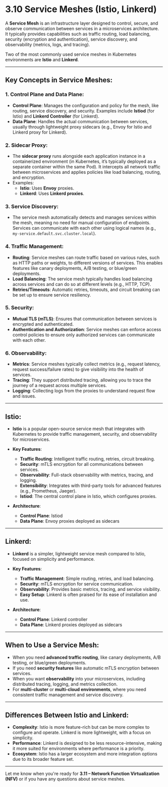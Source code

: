 
# 3.10 Service Meshes (Istio, Linkerd)

A **Service Mesh** is an infrastructure layer designed to control, secure, and observe communication between services in a microservices architecture. It typically provides capabilities such as traffic routing, load balancing, security (encryption and authentication), service discovery, and observability (metrics, logs, and tracing).

Two of the most commonly used service meshes in Kubernetes environments are **Istio** and **Linkerd**.

---

## **Key Concepts in Service Meshes**:

### 1. **Control Plane and Data Plane**:
- **Control Plane**: Manages the configuration and policy for the mesh, like routing, service discovery, and security. Examples include **Istiod** (for Istio) and **Linkerd Controller** (for Linkerd).
- **Data Plane**: Handles the actual communication between services, usually through lightweight proxy sidecars (e.g., Envoy for Istio and Linkerd proxy for Linkerd).

### 2. **Sidecar Proxy**:
- The **sidecar proxy** runs alongside each application instance in a containerized environment (in Kubernetes, it’s typically deployed as a separate container within the same Pod). It intercepts all network traffic between microservices and applies policies like load balancing, routing, and encryption.
- Examples:
  - **Istio**: Uses **Envoy** proxies.
  - **Linkerd**: Uses **Linkerd proxies**.

### 3. **Service Discovery**:
- The service mesh automatically detects and manages services within the mesh, meaning no need for manual configuration of endpoints. Services can communicate with each other using logical names (e.g., `my-service.default.svc.cluster.local`).

### 4. **Traffic Management**:
- **Routing**: Service meshes can route traffic based on various rules, such as HTTP paths or weights, to different versions of services. This enables features like canary deployments, A/B testing, or blue/green deployments.
- **Load Balancing**: The service mesh typically handles load balancing across services and can do so at different levels (e.g., HTTP, TCP).
- **Retries/Timeouts**: Automatic retries, timeouts, and circuit breaking can be set up to ensure service resiliency.

### 5. **Security**:
- **Mutual TLS (mTLS)**: Ensures that communication between services is encrypted and authenticated.
- **Authentication and Authorization**: Service meshes can enforce access control policies to ensure only authorized services can communicate with each other.

### 6. **Observability**:
- **Metrics**: Service meshes typically collect metrics (e.g., request latency, request success/failure rates) to give visibility into the health of services.
- **Tracing**: They support distributed tracing, allowing you to trace the journey of a request across multiple services.
- **Logging**: Collecting logs from the proxies to understand request flow and issues.

---

## **Istio**:

- **Istio** is a popular open-source service mesh that integrates with Kubernetes to provide traffic management, security, and observability for microservices.
- **Key Features**:
  - **Traffic Routing**: Intelligent traffic routing, retries, circuit breaking.
  - **Security**: mTLS encryption for all communications between services.
  - **Observability**: Full-stack observability with metrics, tracing, and logging.
  - **Extensibility**: Integrates with third-party tools for advanced features (e.g., Prometheus, Jaeger).
  - **Istiod**: The central control plane in Istio, which configures proxies.

- **Architecture**:
  - **Control Plane**: Istiod
  - **Data Plane**: Envoy proxies deployed as sidecars

---

## **Linkerd**:

- **Linkerd** is a simpler, lightweight service mesh compared to Istio, focused on simplicity and performance.
- **Key Features**:
  - **Traffic Management**: Simple routing, retries, and load balancing.
  - **Security**: mTLS encryption for service communication.
  - **Observability**: Provides basic metrics, tracing, and service visibility.
  - **Easy Setup**: Linkerd is often praised for its ease of installation and use.

- **Architecture**:
  - **Control Plane**: Linkerd controller
  - **Data Plane**: Linkerd proxies deployed as sidecars

---

## **When to Use a Service Mesh**:
- When you need **advanced traffic routing**, like canary deployments, A/B testing, or blue/green deployments.
- If you need **security features** like automatic mTLS encryption between services.
- When you want **observability** into your microservices, including distributed tracing, logging, and metrics collection.
- For **multi-cluster** or **multi-cloud environments**, where you need consistent traffic management and service discovery.

---

## **Differences Between Istio and Linkerd**:
- **Complexity**: Istio is more feature-rich but can be more complex to configure and operate. Linkerd is more lightweight, with a focus on simplicity.
- **Performance**: Linkerd is designed to be less resource-intensive, making it more suited for environments where performance is a priority.
- **Ecosystem**: Istio has a larger ecosystem and more integration options due to its broader feature set.

---

Let me know when you're ready for **3.11 – Network Function Virtualization (NFV)** or if you have any questions about service meshes.
